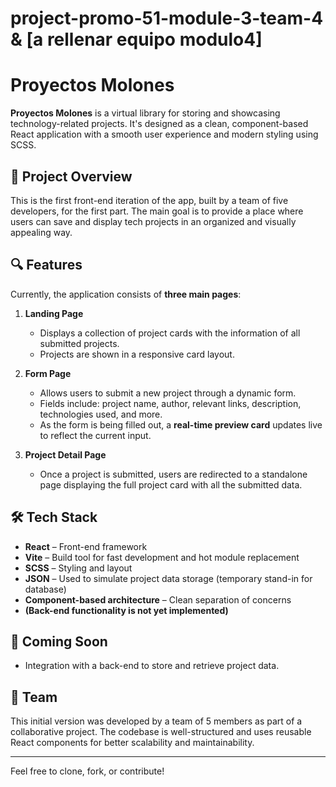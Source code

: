 # project-promo-51-module-3-team-4 & [a rellenar equipo modulo4]

# Proyectos Molones

**Proyectos Molones** is a virtual library for storing and showcasing technology-related projects. It's designed as a clean, component-based React application with a smooth user experience and modern styling using SCSS.

## 🧠 Project Overview

This is the first front-end iteration of the app, built by a team of five developers, for the first part. The main goal is to provide a place where users can save and display tech projects in an organized and visually appealing way.

## 🔍 Features

Currently, the application consists of **three main pages**:

1. **Landing Page**  
   - Displays a collection of project cards with the information of all submitted projects.
   - Projects are shown in a responsive card layout.

2. **Form Page**  
   - Allows users to submit a new project through a dynamic form.
   - Fields include: project name, author, relevant links, description, technologies used, and more.
   - As the form is being filled out, a **real-time preview card** updates live to reflect the current input.

3. **Project Detail Page**  
   - Once a project is submitted, users are redirected to a standalone page displaying the full project card with all the submitted data.

## 🛠 Tech Stack

- **React** – Front-end framework
- **Vite** – Build tool for fast development and hot module replacement
- **SCSS** – Styling and layout
- **JSON** – Used to simulate project data storage (temporary stand-in for database)
- **Component-based architecture** – Clean separation of concerns
- **(Back-end functionality is not yet implemented)**

## 🚧 Coming Soon

- Integration with a back-end to store and retrieve project data.

## 👥 Team

This initial version was developed by a team of 5 members as part of a collaborative project. The codebase is well-structured and uses reusable React components for better scalability and maintainability.

---

Feel free to clone, fork, or contribute!


